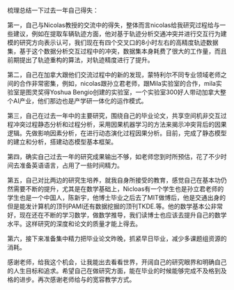 梳理总结一下过去一年自己得失：

第一，自己与Nicolas教授的交流中的得失，整体而言nicolas给我研究过程给与一些建议，例如在提取车辆轨迹方面，他对基于轨迹分析交通冲突并进行交互行为建模的研究方向表示认可，我们现在有四个交叉口的8小时左右的高精度轨迹数据集，基于这个数据分析交互过程中的冲突，数据集本身耗费了很大的工作量，而且前期提出了轨迹重构的算法，对轨迹精度进行了提升。

第二，自己在加拿大跟他们交流过程中的新的发现，蒙特利尔不同专业领域老师之间的合作非常密集，例如，nicolas跟孙立君老师，跟Mila实验室的合作，mila实验室是图灵奖得Yoshua Bengio创建的实验室，一个实验室300好人带动加拿大整个AI产业，他们那边也是产学研一体化的运作模式。

第三，自己在过去一年中的主要研究，围绕自己的毕业论文，共享空间机非交互过程冲突过程静态分析和过程分析，采用因果机器学习的方法来揭示冲突背后的因果逻辑。先做影响因素分析，在进行动态演化过程因果分析。目前，完成了静态模型的建立和分析，搭建动态模型基本框架。

第四，确实自己过去一年的研究成果输出不够，如老师您到时所预估，花了不少时间去准备英语语言，占用了一些时间精力。

第五，自己对比两边的研究生培养，就我自身所接受的教育，感觉自己在基本功仍然需要不断的提升，尤其是在数学基础上，Nicloas有一个学生也是孙立君老师的学生也是一个中国人，陈新宇，他博士毕业之后去了MIT做博后，他是交通出身的但是能发计算机的顶刊PAMI还有数据挖掘的顶刊TKDE.等。他的数学基本公非常好，现在还在不断的学习数学，做数学推导，我们读博士也应该去提升自己的数学水平。这样研究的深度和论文的质量才能上得去。

第六，接下来准备集中精力把毕业论文昨晚，抓紧早日毕业，减少多课题组资源的消耗。

感谢老师，给我这个机会，让我能出去看看世界，开阔自己的研究眼界和明确自己的人生目标和追求。希望自己在做研究方面，能在毕业的时候能够完成不及格到及格的进步。再次感谢老师给与的宽容教学方式。